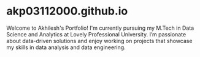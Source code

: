 # akp03112000.github.io
Welcome to Akhilesh's Portfolio! I'm currently pursuing my M.Tech in Data Science and Analytics at Lovely Professional University. I’m passionate about data-driven solutions and enjoy working on projects that showcase my skills in data analysis and data engineering.
